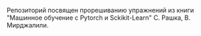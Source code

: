 Репозиторий посвящен прорешиванию упражнений из книги "Машинное обучение с Pytorch и Sckikit-Learn" С. Рашка, В. Мирджалили.
